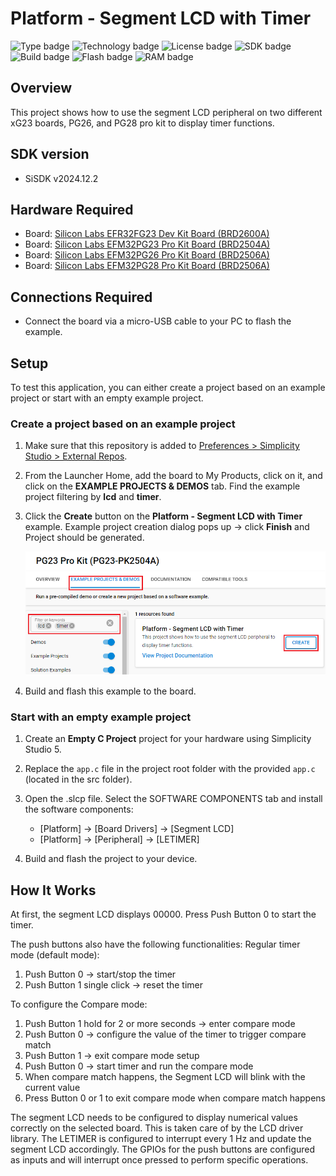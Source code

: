 # Platform - Segment LCD with Timer #

![Type badge](https://img.shields.io/badge/Type-Virtual%20Application-green)
![Technology badge](https://img.shields.io/badge/Technology-Platform-green)
![License badge](https://img.shields.io/badge/License-Zlib-green)
![SDK badge](https://img.shields.io/badge/SDK-v2024.12.2-green)
![Build badge](https://img.shields.io/badge/Build-passing-green)
![Flash badge](https://img.shields.io/badge/Flash-10.97%20KB-blue)
![RAM badge](https://img.shields.io/badge/RAM-4.46%20KB-blue)
## Overview ##

This project shows how to use the segment LCD peripheral on two different xG23 boards, PG26, and PG28 pro kit to display timer functions.

## SDK version ##

- SiSDK v2024.12.2

## Hardware Required ##

* Board:  [Silicon Labs EFR32FG23 Dev Kit Board (BRD2600A)](https://www.silabs.com/development-tools/wireless/proprietary/efr32fg23-868-915-mhz-14-dbm-dev-kit?tab=overview) 
* Board:  [Silicon Labs EFM32PG23 Pro Kit Board (BRD2504A)](https://www.silabs.com/development-tools/mcu/32-bit/efm32pg23-pro-kit?tab=overview) 
* Board:  [Silicon Labs EFM32PG26 Pro Kit Board (BRD2506A)](https://www.silabs.com/development-tools/mcu/32-bit/efm32pg26-pro-kit?tab=overview)	
* Board:  [Silicon Labs EFM32PG28 Pro Kit Board (BRD2506A)](https://www.silabs.com/development-tools/mcu/32-bit/efm32pg28-pro-kit?tab=overview)

## Connections Required ##

- Connect the board via a micro-USB cable to your PC to flash the example.

## Setup ##

To test this application, you can either create a project based on an example project or start with an empty example project.

### Create a project based on an example project ### 

1. Make sure that this repository is added to [Preferences > Simplicity Studio > External Repos](https://docs.silabs.com/simplicity-studio-5-users-guide/latest/ss-5-users-guide-about-the-launcher/welcome-and-device-tabs).

2. From the Launcher Home, add the board to My Products, click on it, and click on the **EXAMPLE PROJECTS & DEMOS** tab. Find the example project filtering by **lcd** and **timer**.

3. Click the **Create** button on the **Platform - Segment LCD with Timer** example. Example project creation dialog pops up -> click **Finish** and Project should be generated.

    ![Create_example](image/create_project.png)

4. Build and flash this example to the board.

### Start with an empty example project ###

1. Create an **Empty C Project** project for your hardware using Simplicity Studio 5.

2. Replace the `app.c` file in the project root folder with the provided `app.c` (located in the src folder).

3. Open the .slcp file. Select the SOFTWARE COMPONENTS tab and install the software components:

    - [Platform] → [Board Drivers] → [Segment LCD]
    - [Platform] → [Peripheral] → [LETIMER]

4. Build and flash the project to your device.

## How It Works ##

At first, the segment LCD displays 00000. Press Push Button 0 to start the timer.

The push buttons also have the following functionalities:
Regular timer mode (default mode):

1. Push Button 0 -> start/stop the timer
2. Push Button 1 single click -> reset the timer

To configure the Compare mode:

1. Push Button 1 hold for 2 or more seconds -> enter compare mode
2. Push Button 0 -> configure the value of the timer to trigger compare match
3. Push Button 1 -> exit compare mode setup
4. Push Button 0 -> start timer and run the compare mode
5. When compare match happens, the Segment LCD will blink with the current value
6. Press Button 0 or 1 to exit compare mode when compare match happens

The segment LCD needs to be configured to display numerical values correctly on the selected board. This is taken care of by the LCD driver library. The LETIMER is configured to interrupt every 1 Hz and update the segment LCD accordingly. The GPIOs for the push buttons are configured as inputs and will interrupt once pressed to perform specific operations.
